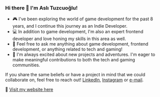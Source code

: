 ### Hi there 👋  I'm Aslı Tuzcuoğlu! 

- 🎮 I've been exploring the world of game development for the past 8 years, and I continue this journey as an Indie Developer.
- 💻 In addition to game development, I'm also an expert frontend developer and love honing my skills in this area as well.
- 💬 Feel free to ask me anything about game development, frontend development, or anything related to tech and gaming!
- 🚀 I'm always excited about new projects and adventures. I'm eager to make meaningful contributions to both the tech and gaming communities.

If you share the same beliefs or have a project in mind that we could collaborate on, feel free to reach out! 
 [LinkedIn](https://www.linkedin.com/in/asli-tuzcuoglu/), [Instagram](https://www.instagram.com/portatifevren/?hl=en) or [e-mail](info@aslituzcuoglu.com).

🔗 [Visit my website here](https://www.aslituzcuoglu.com/)
